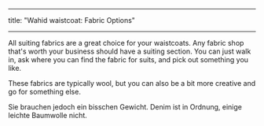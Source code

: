 - - -
title: "Wahid waistcoat: Fabric Options"
- - -

All suiting fabrics are a great choice for your waistcoats. Any fabric shop that's worth your business should have a suiting section. You can just walk in, ask where you can find the fabric for suits, and pick out something you like.

These fabrics are typically wool, but you can also be a bit more creative and go for something else.

<Note>

Sie brauchen jedoch ein bisschen Gewicht. Denim ist in Ordnung, einige leichte Baumwolle nicht.

</Note>
